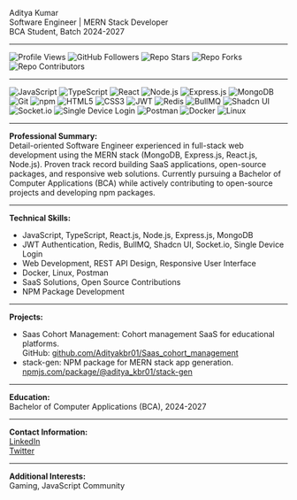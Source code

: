 Aditya Kumar  
Software Engineer | MERN Stack Developer  
BCA Student, Batch 2024-2027

---

<!-- Profile Stats & GitHub Badges -->
<p>
  <img src="https://komarev.com/ghpvc/?username=Adityakbr01&label=Profile%20views&color=0e75b6&style=flat" alt="Profile Views"/>
  <img src="https://img.shields.io/github/followers/Adityakbr01?label=Followers&style=flat&logo=github" alt="GitHub Followers"/>
  <img src="https://img.shields.io/github/stars/Adityakbr01/Saas_cohort_management?label=Stars&style=flat&logo=github" alt="Repo Stars"/>
  <img src="https://img.shields.io/github/forks/Adityakbr01/Saas_cohort_management?label=Forks&style=flat&logo=github" alt="Repo Forks"/>
  <img src="https://img.shields.io/github/contributors/Adityakbr01/Saas_cohort_management?label=Contributors&style=flat" alt="Repo Contributors"/>
</p>

---

<!-- Technology Badges -->
<p>
  <img src="https://img.shields.io/badge/JavaScript-F7DF1E?logo=javascript&logoColor=black" alt="JavaScript"/>
  <img src="https://img.shields.io/badge/TypeScript-3178C6?logo=typescript&logoColor=white" alt="TypeScript"/>
  <img src="https://img.shields.io/badge/React-20232A?logo=react&logoColor=61DAFB" alt="React"/>
  <img src="https://img.shields.io/badge/Node.js-339933?logo=node.js&logoColor=white" alt="Node.js"/>
  <img src="https://img.shields.io/badge/Express.js-000000?logo=express&logoColor=white" alt="Express.js"/>
  <img src="https://img.shields.io/badge/MongoDB-47A248?logo=mongodb&logoColor=white" alt="MongoDB"/>
  <img src="https://img.shields.io/badge/Git-F05032?logo=git&logoColor=white" alt="Git"/>
  <img src="https://img.shields.io/badge/NPM-CB3837?logo=npm&logoColor=white" alt="npm"/>
  <img src="https://img.shields.io/badge/HTML5-E34F26?logo=html5&logoColor=white" alt="HTML5"/>
  <img src="https://img.shields.io/badge/CSS3-1572B6?logo=css3&logoColor=white" alt="CSS3"/>
  <!-- Additional Badges -->
  <img src="https://img.shields.io/badge/JWT-000000?logo=jsonwebtokens&logoColor=white" alt="JWT"/>
  <img src="https://img.shields.io/badge/Redis-DC382D?logo=redis&logoColor=white" alt="Redis"/>
  <img src="https://img.shields.io/badge/BullMQ-EA1B22?logo=redis&logoColor=white" alt="BullMQ"/>
  <img src="https://img.shields.io/badge/Shadcn_UI-000?logo=shadcnui&logoColor=white" alt="Shadcn UI"/>
  <img src="https://img.shields.io/badge/Socket.io-010101?logo=socket.io&logoColor=white" alt="Socket.io"/>
  <img src="https://img.shields.io/badge/Single_Device_Login-0069D9?logo=auth0&logoColor=white" alt="Single Device Login"/>
  <img src="https://img.shields.io/badge/Postman-FF6C37?logo=postman&logoColor=white" alt="Postman"/>
  <img src="https://img.shields.io/badge/Docker-2496ED?logo=docker&logoColor=white" alt="Docker"/>
  <img src="https://img.shields.io/badge/Linux-333?logo=linux&logoColor=white" alt="Linux"/>
</p>

---

**Professional Summary:**  
Detail-oriented Software Engineer experienced in full-stack web development using the MERN stack (MongoDB, Express.js, React.js, Node.js). Proven track record building SaaS applications, open-source packages, and responsive web solutions. Currently pursuing a Bachelor of Computer Applications (BCA) while actively contributing to open-source projects and developing npm packages.

---

**Technical Skills:**  
- JavaScript, TypeScript, React.js, Node.js, Express.js, MongoDB  
- JWT Authentication, Redis, BullMQ, Shadcn UI, Socket.io, Single Device Login  
- Web Development, REST API Design, Responsive User Interface  
- Docker, Linux, Postman  
- SaaS Solutions, Open Source Contributions  
- NPM Package Development

---

**Projects:**  
- Saas Cohort Management: Cohort management SaaS for educational platforms.  
  GitHub: [github.com/Adityakbr01/Saas_cohort_management](https://github.com/Adityakbr01/Saas_cohort_management)  
- stack-gen: NPM package for MERN stack app generation.  
  [npmjs.com/package/@aditya_kbr01/stack-gen](https://www.npmjs.com/package/@aditya_kbr01/stack-gen)

---

**Education:**  
Bachelor of Computer Applications (BCA), 2024-2027

---

**Contact Information:**  
[LinkedIn](https://www.linkedin.com/in/aditya-kbr-3b833731b/)  
[Twitter](https://x.com/adity_kbr)

---

**Additional Interests:**  
Gaming, JavaScript Community
